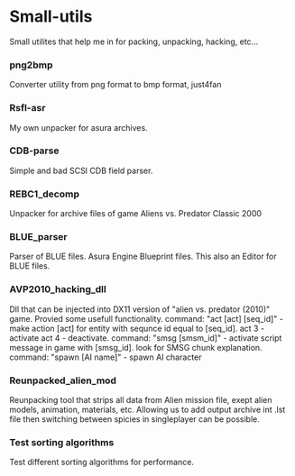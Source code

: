 # Small-utils
Small utilites that help me in for packing, unpacking, hacking, etc...

### png2bmp
   Converter utility from png format to bmp format, just4fan
### Rsfl-asr
 My own unpacker for asura archives.
### CDB-parse
 Simple and bad SCSI CDB field parser. 
### REBC1_decomp
 Unpacker for archive files of game Aliens vs. Predator Classic 2000
### BLUE_parser
 Parser of BLUE files. Asura Engine Blueprint files. This also an Editor for BLUE files.
### AVP2010_hacking_dll
 Dll that can be injected into DX11 version of "alien vs. predator (2010)" game. Provied some usefull functionality.
 command: "act [act] [seq_id]" - make action [act] for entity with sequnce id equal to [seq_id]. act 3 - activate act 4 - deactivate.
 command: "smsg [smsm_id]" - activate script message in game with [smsg_id]. look for SMSG chunk explanation.
 command: "spawn [AI name]" - spawn AI character
### Reunpacked_alien_mod
 Reunpacking tool that strips all data from Alien mission file, exept alien models, animation, materials, etc. Allowing us to add 
 output archive int .lst file then switching between spicies in singleplayer can be possible.
 
### Test sorting algorithms
   Test different sorting algorithms for performance.

